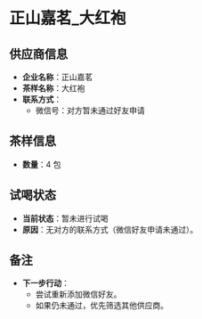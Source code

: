 # 正山嘉茗_大红袍

## 供应商信息
- **企业名称**：正山嘉茗
- **茶样名称**：大红袍
- **联系方式**：
  - 微信号：对方暂未通过好友申请

## 茶样信息
- **数量**：4 包

## 试喝状态
- **当前状态**：暂未进行试喝
- **原因**：无对方的联系方式（微信好友申请未通过）。

## 备注
- **下一步行动**：
  - 尝试重新添加微信好友。
  - 如果仍未通过，优先筛选其他供应商。